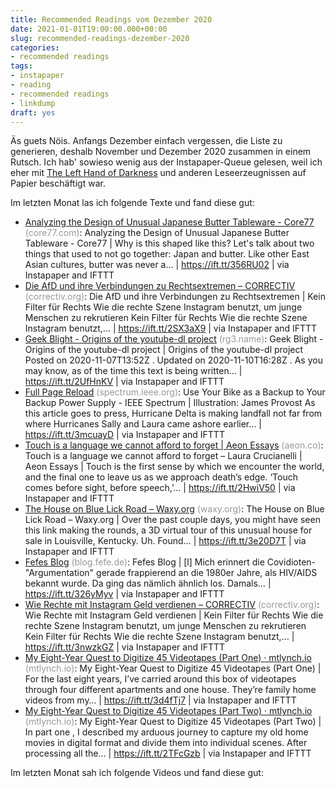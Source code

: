 ```yaml
---
title: Recommended Readings vom Dezember 2020
date: 2021-01-01T19:00:00.000+00:00
slug: recommended-readings-dezember-2020
categories:
- recommended readings
tags:
- instapaper
- reading
- recommended readings
- linkdump
draft: yes
---
```


Äs guets Nöis.
Anfangs Dezember einfach vergessen, die Liste zu generieren, deshalb November und Dezember 2020 zusammen in einem Rutsch.
Ich hab' sowieso wenig aus der Instapaper-Queue gelesen, weil ich eher mit [The Left Hand of Darkness](https://en.wikipedia.org/wiki/The_Left_Hand_of_Darkness) und anderen Leseerzeugnissen auf Papier beschäftigt war.

Im letzten Monat las ich folgende Texte und fand diese gut:

- [Analyzing the Design of Unusual Japanese Butter Tableware - Core77](https://www.core77.com/posts/102355/Analyzing-the-Design-of-Unusual-Japanese-Butter-Tableware) <span style="color: #999999;">(core77.com)</span>: Analyzing the Design of Unusual Japanese Butter Tableware - Core77 | Why is this shaped like this? Let's talk about two things that used to not go together: Japan and butter. Like other East Asian cultures, butter was never a… | https://ift.tt/356RU02 | via Instapaper and IFTTT
- [Die AfD und ihre Verbindungen zu Rechtsextremen – CORRECTIV](https://correctiv.org/top-stories/2020/10/14/kein-filter-fuer-rechts-instagram-rechtsextremismus-afd-ib-verbindungen/) <span style="color: #999999;">(correctiv.org)</span>: Die AfD und ihre Verbindungen zu Rechtsextremen | Kein Filter für Rechts Wie die rechte Szene Instagram benutzt, um junge Menschen zu rekrutieren Kein Filter für Rechts Wie die rechte Szene Instagram benutzt,… | https://ift.tt/2SX3aX9 | via Instapaper and IFTTT
- [Geek Blight - Origins of the youtube-dl project](https://rg3.name/202011071352.html) <span style="color: #999999;">(rg3.name)</span>: Geek Blight - Origins of the youtube-dl project | Origins of the youtube-dl project Posted on 2020-11-07T13:52Z . Updated on 2020-11-10T16:28Z . As you may know, as of the time this text is being written… | https://ift.tt/2UfHnKV | via Instapaper and IFTTT
- [Full Page Reload](https://spectrum.ieee.org/geek-life/hands-on/use-your-bike-as-a-backup-to-your-backup-power-supply) <span style="color: #999999;">(spectrum.ieee.org)</span>: Use Your Bike as a Backup to Your Backup Power Supply - IEEE Spectrum | Illustration: James Provost As this article goes to press, Hurricane Delta is making landfall not far from where Hurricanes Sally and Laura came ashore earlier… | https://ift.tt/3mcuayD | via Instapaper and IFTTT
- [Touch is a language we cannot afford to forget | Aeon Essays](https://aeon.co/essays/touch-is-a-language-we-cannot-afford-to-forget) <span style="color: #999999;">(aeon.co)</span>: Touch is a language we cannot afford to forget – Laura Crucianelli | Aeon Essays | Touch is the first sense by which we encounter the world, and the final one to leave us as we approach death’s edge. ‘Touch comes before sight, before speech,’… | https://ift.tt/2HwiV50 | via Instapaper and IFTTT
- [The House on Blue Lick Road – Waxy.org](https://waxy.org/2020/10/the-house-on-blue-lick-road/) <span style="color: #999999;">(waxy.org)</span>: The House on Blue Lick Road – Waxy.org | Over the past couple days, you might have seen this link making the rounds, a 3D virtual tour of this unusual house for sale in Louisville, Kentucky. Uh. Found… | https://ift.tt/3e20D7T | via Instapaper and IFTTT
- [Fefes Blog](https://blog.fefe.de/?ts=a15edf66) <span style="color: #999999;">(blog.fefe.de)</span>: Fefes Blog | [l] Mich erinnert die Covidioten-"Argumentation" gerade frappierend an die 1980er Jahre, als HIV/AIDS bekannt wurde. Da ging das nämlich ähnlich los. Damals… | https://ift.tt/326yMyv | via Instapaper and IFTTT
- [Wie Rechte mit Instagram Geld verdienen – CORRECTIV](https://correctiv.org/top-stories/2020/10/09/kein-filter-fuer-rechts-instagram-rechtsextremismus-subkulturen-lifestyle-rap-merchandise-geld/) <span style="color: #999999;">(correctiv.org)</span>: Wie Rechte mit Instagram Geld verdienen | Kein Filter für Rechts Wie die rechte Szene Instagram benutzt, um junge Menschen zu rekrutieren Kein Filter für Rechts Wie die rechte Szene Instagram benutzt,… | https://ift.tt/3nwzkGZ | via Instapaper and IFTTT
- [My Eight-Year Quest to Digitize 45 Videotapes (Part One) · mtlynch.io](https://mtlynch.io/digitizing-1/) <span style="color: #999999;">(mtlynch.io)</span>: My Eight-Year Quest to Digitize 45 Videotapes (Part One) | For the last eight years, I’ve carried around this box of videotapes through four different apartments and one house. They’re family home videos from my… | https://ift.tt/3d4fTj7 | via Instapaper and IFTTT
- [My Eight-Year Quest to Digitize 45 Videotapes (Part Two) · mtlynch.io](https://mtlynch.io/digitizing-2/) <span style="color: #999999;">(mtlynch.io)</span>: My Eight-Year Quest to Digitize 45 Videotapes (Part Two) | In part one , I described my arduous journey to capture my old home movies in digital format and divide them into individual scenes. After processing all the… | https://ift.tt/2TFcGzb | via Instapaper and IFTTT

Im letzten Monat sah ich folgende Videos und fand diese gut:
